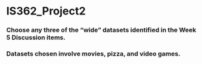 # IS362_Project2
### Choose any three of the “wide” datasets identified in the Week 5 Discussion items.
### Datasets chosen involve movies, pizza, and video games.
